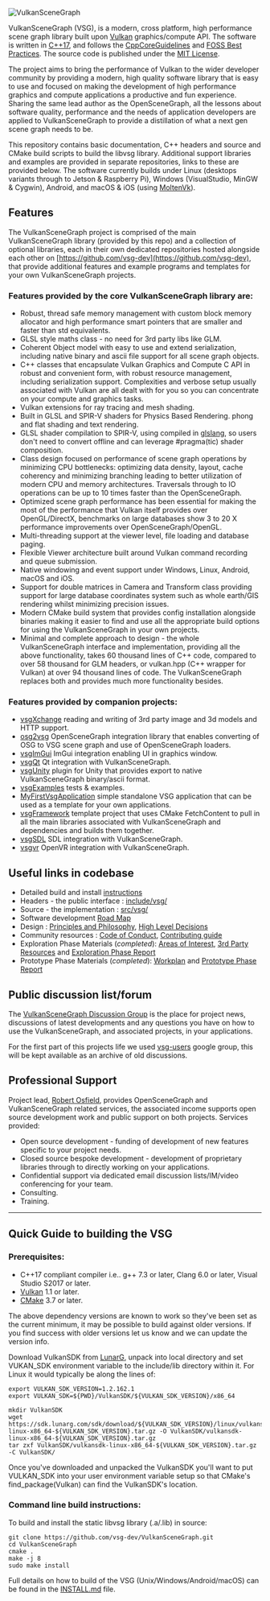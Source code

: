 ![VulkanSceneGraph](https://raw.githubusercontent.com/vsg-dev/VulkanSceneGraph/master/docs/images/VSGlogo.png)

VulkanSceneGraph (VSG), is a modern, cross platform, high performance scene graph library built upon [Vulkan](https://www.khronos.org/vulkan/) graphics/compute API. The software is written in [C++17](https://en.wikipedia.org/wiki/C%2B%2B17), and follows the [CppCoreGuidelines](https://isocpp.github.io/CppCoreGuidelines/CppCoreGuidelines) and [FOSS Best Practices](https://github.com/coreinfrastructure/best-practices-badge/blob/master/doc/criteria.md).  The source code is published under the [MIT License](LICENSE.md).

The project aims to bring the performance of Vulkan to the wider developer community by providing a modern, high quality software library that is easy to use and focused on making the development of high performance graphics and compute applications a productive and fun experience.  Sharing the same lead author as the OpenSceneGraph, all the lessons about software quality, performance and the needs of application developers are applied to VulkanSceneGraph to provide a distillation of what a next gen scene graph needs to be.

This repository contains basic documentation, C++ headers and source and CMake build scripts to build the libvsg library.  Additional support libraries and examples are provided in separate repositories, links to these are provided below.  The software currently builds under Linux (desktops variants through to Jetson & Raspberry Pi), Windows (VisualStudio, MinGW & Cygwin), Android, and macOS & iOS (using [MoltenVk](https://github.com/KhronosGroup/MoltenVK)).

## Features
The VulkanSceneGraph project is comprised of the main VulkanSceneGraph library (provided by this repo) and a collection of optional libraries, each in their own dedicated repositories hosted alongside each other on [https://github.com/vsg-dev](https://github.com/vsg-dev), that provide additional features and example programs and templates for your own VulkanSceneGraph projects.

### Features provided by the core VulkanSceneGraph library are:

* Robust, thread safe memory management with custom block memory allocator and high performance smart pointers that are smaller and faster than std equivalents.
* GLSL style maths class - no need for 3rd party libs like GLM.
* Coherent Object model with easy to use and extend serialization, including native binary and ascii file support for all scene graph objects.
* C++ classes that encapsulate Vulkan Graphics and Compute C API in robust and convenient form, with robust resource management, including serialization support. Complexities and verbose setup usually associated with Vulkan are all dealt with for you so you can concentrate on your compute and graphics tasks.
* Vulkan extensions for ray tracing and mesh shading.
* Built in GLSL and SPIR-V shaders for Physics Based Rendering. phong and flat shading and text rendering.
* GLSL shader compilation to SPIR-V, using compiled in [glslang](https://github.com/vsg-dev/glslang), so users don't need to convert offline and can leverage #pragma(tic) shader composition.
* Class design focused on performance of scene graph operations by minimizing CPU bottlenecks: optimizing data density, layout, cache coherency and minimizing branching leading to better utilization of modern CPU and memory architectures. Traversals through to IO operations can be up to 10 times faster than the OpenSceneGraph.
* Optimized scene graph performance has been essential for making the most of the performance that Vulkan itself provides over OpenGL/DirectX, benchmarks on large databases show 3 to 20 X performance improvements over OpenSceneGraph/OpenGL.
* Multi-threading support at the viewer level, file loading and database paging.
* Flexible Viewer architecture built around Vulkan command recording and queue submission.
* Native windowing and event support under Windows, Linux, Android, macOS and iOS.
* Support for double matrices in Camera and Transform class providing support for large database coordinates system such as whole earth/GIS rendering whilst minimizing precision issues.
* Modern CMake build system that provides config installation alongside binaries making it easier to find and use all the appropriate build options for using the VulkanSceneGraph in your own projects.
* Minimal and complete approach to design - the whole VulkanSceneGraph interface and implementation, providing all the above functionality, takes 60 thousand lines of C++ code, compared to over 58 thousand for GLM headers, or vulkan.hpp (C++ wrapper for Vulkan) at over 94 thousand lines of code.  The VulkanSceneGraph replaces both and provides much more functionality besides.

### Features provided by companion projects:
* [vsgXchange](https://github.com/vsg-dev/vsgXchange) reading and writing of 3rd party image and 3d models and HTTP support.
* [osg2vsg](https://github.com/vsg-dev/osg2vsg) OpenSceneGraph integration library that enables converting of OSG to VSG scene graph and use of OpenSceneGraph loaders.
* [vsgImGui](https://github.com/vsg-dev/vsgImGui) ImGui integration enabling UI in graphics window.
* [vsgQt](https://github.com/vsg-dev/vsgQt) Qt integration with VulkanSceneGraph.
* [vsgUnity](https://github.com/vsg-dev/vsgUnity) plugin for Unity that provides export to native VulkanSceneGraph binary/ascii format.
* [vsgExamples](https://github.com/vsg-dev/vsgExamples) tests & examples.
* [MyFirstVsgApplication](https://github.com/vsg-dev/MyFirstVsgApplication) simple standalone VSG application that can be used as a template for your own applications.
* [vsgFramework](https://github.com/vsg-dev/vsgFramework) template project that uses CMake FetchContent to pull in all the main libraries associated with VulkanSceneGraph and dependencies and builds them together.
* [vsgSDL](https://github.com/ptrfun/vsgSDL) SDL integration with VulkanSceneGraph.
* [vsgvr](https://github.com/geefr/vsgvr) OpenVR integration with VulkanSceneGraph.

## Useful links in codebase
* Detailed build and install [instructions](INSTALL.md)
* Headers - the public interface : [include/vsg/](include/vsg)
* Source - the implementation : [src/vsg/](src/vsg)
* Software development [Road Map](ROADMAP.md)
* Design : [Principles and Philosophy](docs/Design/DesignPrinciplesAndPhilosophy.md),  [High Level Decisions](docs/Design/HighLevelDesignDecisions.md)
* Community resources :  [Code of Conduct](docs/CODE_OF_CONDUCT.md), [Contributing guide](docs/CONTRIBUTING.md)
* Exploration Phase Materials (*completed*): [Areas of Interest](docs/ExplorationPhase/AreasOfInterest.md), [3rd Party Resources](docs/ExplorationPhase/3rdPartyResources.md) and [Exploration Phase Report](docs/ExplorationPhase/VulkanSceneGraphExplorationPhaseReport.md)
* Prototype Phase Materials (*completed*): [Workplan](docs/PrototypePhase/Workplan.md) and [Prototype Phase Report](docs/PrototypePhase/PrototypePhaseReport.md)


## Public discussion list/forum
The [VulkanSceneGraph Discussion Group](https://github.com/vsg-dev/VulkanSceneGraph/discussions) is the place for project news, discussions of latest developments and any questions you have on how to use the VulkanSceneGraph, and associated projects, in your applications.

For the first part of this projects life we used [vsg-users](https://groups.google.com/forum/#!forum/vsg-users) google group, this will be kept available as an archive of old discussions.

## Professional Support
Project lead, [Robert Osfield](mailto:robert.osfield@gmail.com), provides OpenSceneGraph and VulkanSceneGraph related services, the associated income supports open source development work and public support on both projects.  Services provided:

* Open source development - funding of development of new features specific to your project needs.
* Closed source bespoke development - development of proprietary libraries through to directly working on your applications.
* Confidential support via dedicated email discussion lists/IM/video conferencing for your team.
* Consulting.
* Training.

---

## Quick Guide to building the VSG

### Prerequisites:
* C++17 compliant compiler i.e.. g++ 7.3 or later, Clang 6.0 or later, Visual Studio S2017 or later.
* [Vulkan](https://vulkan.lunarg.com/) 1.1 or later.
* [CMake](https://www.cmake.org) 3.7 or later.

The above dependency versions are known to work so they've been set as the current minimum, it may be possible to build against older versions.  If you find success with older versions let us know and we can update the version info.

Download VulkanSDK from [LunarG](https://vulkan.lunarg.com/sdk/home), unpack into local directory and set VUKAN_SDK environment variable to the include/lib directory within it. For Linux it would typically be along the lines of:

    export VULKAN_SDK_VERSION=1.2.162.1
    export VULKAN_SDK=${PWD}/VulkanSDK/${VULKAN_SDK_VERSION}/x86_64

    mkdir VulkanSDK
    wget https://sdk.lunarg.com/sdk/download/${VULKAN_SDK_VERSION}/linux/vulkansdk-linux-x86_64-${VULKAN_SDK_VERSION}.tar.gz -O VulkanSDK/vulkansdk-linux-x86_64-${VULKAN_SDK_VERSION}.tar.gz
    tar zxf VulkanSDK/vulkansdk-linux-x86_64-${VULKAN_SDK_VERSION}.tar.gz -C VulkanSDK/

Once you've downloaded and unpacked the VulkanSDK you'll want to put VULKAN_SDK into your user environment variable setup so that CMake's find_package(Vulkan) can find the VulkanSDK's location.

### Command line build instructions:

To build and install the static libvsg library (.a/.lib) in source:

    git clone https://github.com/vsg-dev/VulkanSceneGraph.git
    cd VulkanSceneGraph
    cmake .
    make -j 8
    sudo make install

Full details on how to build of the VSG (Unix/Windows/Android/macOS) can be found in the [INSTALL.md](INSTALL.md) file.
